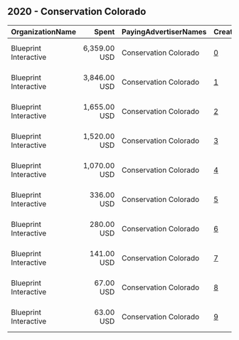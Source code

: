## 2020 - Conservation Colorado 
|OrganizationName|Spent|PayingAdvertiserNames|CreativeUrls|Impressions|Genders|AgeBrackets|CountryCodes|BillingAddresses|CandidateBallotInformation|
|:---|---:|:---|:---|---:|:---|:---|:---|:---|:---|
|Blueprint Interactive|6,359.00 USD|Conservation Colorado|[0](https://www.snap.com/political-ads/asset/95bdc581c47c583738cb5a5cd41c6ab9fbba3280cc605295d3528fc59b4bc25a?mediaType=mp4)|2,612,707|MALE|18+|united states|"1730 Rhode Island Ave NW Suite 1014,Washington,20036,US"||
|Blueprint Interactive|3,846.00 USD|Conservation Colorado|[1](https://www.snap.com/political-ads/asset/39a86eef9f8ef543d61e10fa7435d8e7eb0526b55a242b92afae76820cf3f690?mediaType=mp4)|1,606,283|MALE|18+|united states|"1730 Rhode Island Ave NW Suite 1014,Washington,20036,US"||
|Blueprint Interactive|1,655.00 USD|Conservation Colorado|[2](https://www.snap.com/political-ads/asset/dbd0b104a3f4f48eb4b349e3e1d6c2bb088738ff7b48c16d903e51209196912a?mediaType=mp4)|518,588|FEMALE|18+|united states|"1730 Rhode Island Ave NW Suite 1014,Washington,20036,US"||
|Blueprint Interactive|1,520.00 USD|Conservation Colorado|[3](https://www.snap.com/political-ads/asset/ffdd436689d0c67ae6cf1e1d075f8583f747615ab38c3b497b03c17c718617b4?mediaType=mp4)|452,486|FEMALE|18+|united states|"1730 Rhode Island Ave NW Suite 1014,Washington,20036,US"||
|Blueprint Interactive|1,070.00 USD|Conservation Colorado|[4](https://www.snap.com/political-ads/asset/ffdd436689d0c67ae6cf1e1d075f8583f747615ab38c3b497b03c17c718617b4?mediaType=mp4)|508,517|FEMALE|18+|united states|"1730 Rhode Island Ave NW Suite 1014,Washington,20036,US"||
|Blueprint Interactive|336.00 USD|Conservation Colorado|[5](https://www.snap.com/political-ads/asset/a6d1547b4fbc625dca6a2b784a6c4439e145325ea0f1dc0e8ed68c99575b3418?mediaType=mp4)|74,823|FEMALE|18+|united states|"1730 Rhode Island Ave NW Suite 1014,Washington,20036,US"||
|Blueprint Interactive|280.00 USD|Conservation Colorado|[6](https://www.snap.com/political-ads/asset/520c4bb1a4957ff4241dff4b067f4e8b357c3de7ad9148378b887826a80500bf?mediaType=mp4)|88,098|FEMALE|18+|united states|"1730 Rhode Island Ave NW Suite 1014,Washington,20036,US"||
|Blueprint Interactive|141.00 USD|Conservation Colorado|[7](https://www.snap.com/political-ads/asset/da49f5a874482bd812f5d5f516673403518ad4687056a32be43c8490715cfa57?mediaType=mp4)|46,180|FEMALE|18+|united states|"1730 Rhode Island Ave NW Suite 1014,Washington,20036,US"||
|Blueprint Interactive|67.00 USD|Conservation Colorado|[8](https://www.snap.com/political-ads/asset/8a37e4ec3fec016b8937bf0865a3f1dcd29b847f82d42ddc8f31a978394713db?mediaType=mp4)|21,492|FEMALE|18+|united states|"1730 Rhode Island Ave NW Suite 1014,Washington,20036,US"||
|Blueprint Interactive|63.00 USD|Conservation Colorado|[9](https://www.snap.com/political-ads/asset/fa15e1d232c30f864c6870beac77b3252e098ee3e88a336c716a5389978beeed?mediaType=mp4)|23,214|FEMALE|18+|united states|"1730 Rhode Island Ave NW Suite 1014,Washington,20036,US"||

